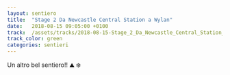 ```yaml
---
layout: sentiero
title:  "Stage 2 Da Newcastle Central Station a Wylan"
date:   2018-08-15 09:05:00 +0100
track:  /assets/tracks/2018-08-15-Stage_2_Da_Newcastle_Central_Station_a_Wylan.gpx
track_color: green
categories: sentieri
---
```


Un altro bel sentiero!! :mountain: :snowflake: